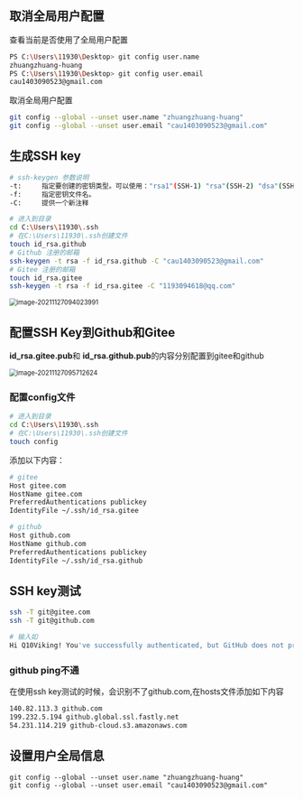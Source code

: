 ## 取消全局用户配置

查看当前是否使用了全局用户配置

```sh
PS C:\Users\11930\Desktop> git config user.name
zhuangzhuang-huang
PS C:\Users\11930\Desktop> git config user.email
cau1403090523@gmail.com
```

取消全局用户配置

```sh
git config --global --unset user.name "zhuangzhuang-huang"
git config --global --unset user.email "cau1403090523@gmail.com"
```



## 生成SSH key

```sh
# ssh-keygen 参数说明
-t:		指定要创建的密钥类型。可以使用："rsa1"(SSH-1) "rsa"(SSH-2) "dsa"(SSH-2)
-f:		指定密钥文件名。
-C:		提供一个新注释
```

```sh
# 进入到目录
cd C:\Users\11930\.ssh
# 在C:\Users\11930\.ssh创建文件 
touch id_rsa.github
# Github 注册的邮箱
ssh-keygen -t rsa -f id_rsa.github -C "cau1403090523@gmail.com"
# Gitee 注册的邮箱
touch id_rsa.gitee
ssh-keygen -t rsa -f id_rsa.gitee -C "1193094618@qq.com" 
```

<img src="C:\Users\11930\AppData\Roaming\Typora\typora-user-images\image-20211127094023991.png" alt="image-20211127094023991" style="zoom: 80%;" />

## 配置SSH Key到Github和Gitee

**id_rsa.gitee.pub**和 **id_rsa.github.pub**的内容分别配置到gitee和github

<img src="C:\Users\11930\AppData\Roaming\Typora\typora-user-images\image-20211127095712624.png" alt="image-20211127095712624" style="zoom:80%;" />

### 配置config文件

```sh
# 进入到目录
cd C:\Users\11930\.ssh
# 在C:\Users\11930\.ssh创建文件 
touch config
```
添加以下内容：

```sh
# gitee
Host gitee.com
HostName gitee.com
PreferredAuthentications publickey
IdentityFile ~/.ssh/id_rsa.gitee

# github
Host github.com
HostName github.com
PreferredAuthentications publickey
IdentityFile ~/.ssh/id_rsa.github
```



## SSH key测试

```sh
ssh -T git@gitee.com
ssh -T git@github.com

# 输入如
Hi Q10Viking! You've successfully authenticated, but GitHub does not provide shell access.
```

### github ping不通

在使用ssh key测试的时候，会识别不了github.com,在hosts文件添加如下内容

```sh
140.82.113.3 github.com
199.232.5.194 github.global.ssl.fastly.net
54.231.114.219 github-cloud.s3.amazonaws.com
```



## 设置用户全局信息

```
git config --global --unset user.name "zhuangzhuang-huang"
git config --global --unset user.email "cau1403090523@gmail.com"
```

